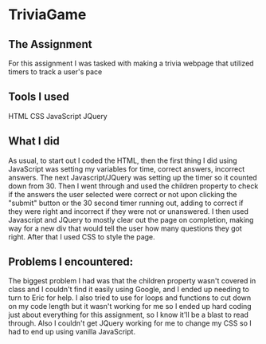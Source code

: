 # TriviaGame

## The Assignment
For this assignment I was tasked with making a trivia webpage that utilized timers to track a user's pace

## Tools I used
HTML
CSS
JavaScript
JQuery

## What I did
As usual, to start out I coded the HTML, then the first thing I did using JavaScript was setting my variables for time, correct answers, incorrect answers. The next Javascript/JQuery was setting up the timer so it counted down from 30. Then I went through and used the children property to check if the answers the user selected were correct or not upon clicking the "submit" button or the 30 second timer running out, adding to correct if they were right and incorrect if they were not or unanswered. I then used Javascript and JQuery to mostly clear out the page on completion, making way for a new div that would tell the user how many questions they got right. After that I used CSS to style the page.

## Problems I encountered:
The biggest problem I had was that the children property wasn't covered in class and I couldn't find it easily using Google, and I ended up needing to turn to Eric for help. I also tried to use for loops and functions to cut down on my code length but it wasn't working for me so I ended up hard coding just about everything for this assignment, so I know it'll be a blast to read through. Also I couldn't get JQuery working for me to change my CSS so I had to end up using vanilla JavaScript.

